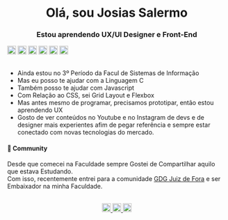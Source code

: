 
<h1 align = "center"> Olá, sou Josias Salermo </h1>
<h3 align = "center"> Estou aprendendo UX/UI Designer e Front-End </h3>



<div>
    <span>
        <img src="https://devicons.github.io/devicon/devicon.git/icons/c/c-original.svg" 
        alt="c" width="20" height="20"/>
    </span>
     <span>
        <img src="https://devicons.github.io/devicon/devicon.git/icons/html5/html5-original-wordmark.svg"
        alt="html5" width="20" height="20"/>
    </span>
    <span>
        <img src="https://devicons.github.io/devicon/devicon.git/icons/css3/css3-original-wordmark.svg" 
        alt="css3" width="20" height="20"/>
    </span>
    <span>
        <img src="https://devicons.github.io/devicon/devicon.git/icons/javascript/javascript-original.svg"
        alt="javascript" width="20" height="20"/>
    </span>
     <span>
        <img src="https://www.vectorlogo.zone/logos/git-scm/git-scm-icon.svg" 
        alt="git" width="20" height="20"/>
    </span>
    <span>
        <img src="https://www.vectorlogo.zone/logos/figma/figma-icon.svg" 
        alt="figma" width="20" height="20"/>
    </span>
</div>

<br>

 <ul>
    <li>Ainda estou no 3º Período da Facul de Sistemas de Informação</li>
    <li>Mas eu posso te ajudar com a Linguagem C</li>
    <li>Também posso te ajudar com Javascript</li>
    <li>Com Relação ao CSS, sei Grid Layout e Flexbox</li>
    <li>Mas antes mesmo de programar, precisamos prototipar, então estou aprendendo UX</li>
    <li>Gosto de ver conteúdos no Youtube e no Instagram de devs e de designer mais experientes afim de pegar referência e sempre estar conectado com novas tecnologias do mercado.</li>
 </ul>

<h4> 🚀 Community </h4>

   
Desde que comecei na Faculdade sempre Gostei de  Compartilhar aquilo que estava Estudando.  
Com isso, recentemente entrei para a comunidade <a href="https://gdgjf.github.io/">GDG Juiz de Fora</a> e ser Embaixador na minha Faculdade.



  
<br>

<div align="center">
    <span>
        <a href="https://www.linkedin.com/in/josias-salermo/" target="_blank">
            <img src="https://cdn.jsdelivr.net/npm/simple-icons@3.0.1/icons/linkedin.svg" width=20>            
        </a>
    </span>
    <span>
        <a href="https://instagram.com/josias.salermo" target="_blank">
            <img src="https://cdn.jsdelivr.net/npm/simple-icons@3.0.1/icons/instagram.svg" width=20>
        </a>
    </span>
    <span>
        <a href="https://www.behance.net/josias_salermo" target="_blank">
            <img src="https://cdn.jsdelivr.net/npm/simple-icons@3.0.1/icons/behance.svg" width=20>
        </a>
    </span>
    <span></span>
    <span></span>
    <span></span>
    <span></span>
</div>



